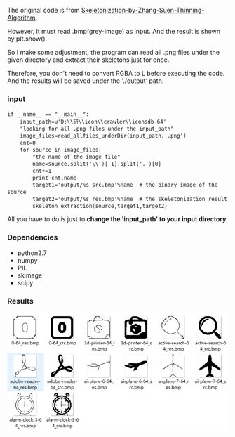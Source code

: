 The original code is from [Skeletonization-by-Zhang-Suen-Thinning-Algorithm](https://github.com/linbojin/Skeletonization-by-Zhang-Suen-Thinning-Algorithm).

However, it must read .bmp(grey-image) as input. And the result is shown by plt.show().

So I make some adjustment, the program can read all .png files under the given directory and extract their skeletons just for once.

Therefore, you don't need to convert RGBA to L before executing the code. And the results will be saved under the './output’ path.



### input

	if __name__ == "__main__":
		input_path=u'D:\\研\\icon\\crawler\\iconsdb-64'
		"looking for all .png files under the input_path"
		image_files=read_allfiles_underDir(input_path,'.png')
		cnt=0
		for source in image_files:
			"the name of the image file"
			name=source.split('\\')[-1].split('.')[0]  
			cnt+=1
			print cnt,name
			target1='output/%s_src.bmp'%name  # the binary image of the source
			target2='output/%s_res.bmp'%name  # the skeletonization result
			skeleton_extraction(source,target1,target2)
All you have to do is just to **change the 'input_path' to your input directory**.

### Dependencies

- python2.7
- numpy
- PIL
- skimage
- scipy

### Results

![](https://github.com/ruozhichen/Skeletonization-by-thinning-algorithm/blob/master/show.jpg)